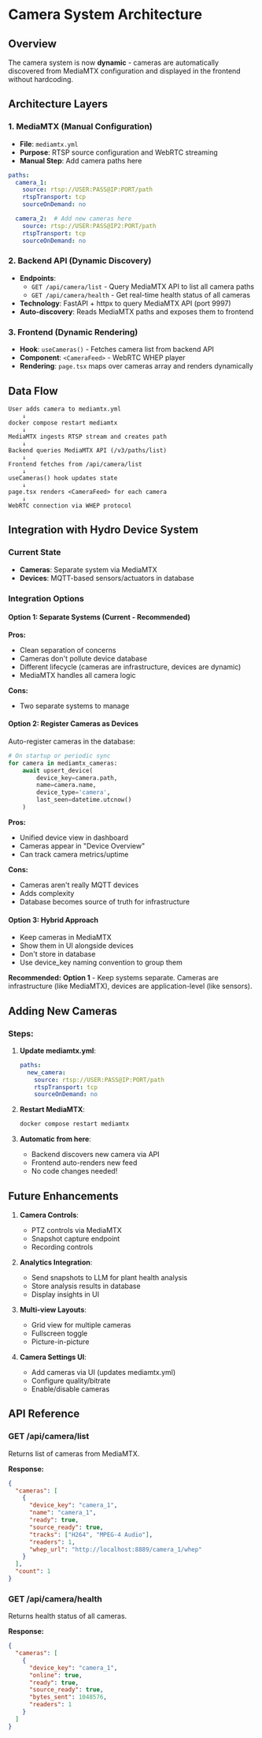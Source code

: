 # Camera System Architecture

## Overview

The camera system is now **dynamic** - cameras are automatically discovered from MediaMTX configuration and displayed in the frontend without hardcoding.

## Architecture Layers

### 1. **MediaMTX (Manual Configuration)**
- **File**: `mediamtx.yml`
- **Purpose**: RTSP source configuration and WebRTC streaming
- **Manual Step**: Add camera paths here

```yaml
paths:
  camera_1:
    source: rtsp://USER:PASS@IP:PORT/path
    rtspTransport: tcp
    sourceOnDemand: no

  camera_2:  # Add new cameras here
    source: rtsp://USER:PASS@IP2:PORT/path
    rtspTransport: tcp
    sourceOnDemand: no
```

### 2. **Backend API (Dynamic Discovery)**
- **Endpoints**:
  - `GET /api/camera/list` - Query MediaMTX API to list all camera paths
  - `GET /api/camera/health` - Get real-time health status of all cameras
- **Technology**: FastAPI + httpx to query MediaMTX API (port 9997)
- **Auto-discovery**: Reads MediaMTX paths and exposes them to frontend

### 3. **Frontend (Dynamic Rendering)**
- **Hook**: `useCameras()` - Fetches camera list from backend API
- **Component**: `<CameraFeed>` - WebRTC WHEP player
- **Rendering**: `page.tsx` maps over cameras array and renders dynamically

## Data Flow

```
User adds camera to mediamtx.yml
    ↓
docker compose restart mediamtx
    ↓
MediaMTX ingests RTSP stream and creates path
    ↓
Backend queries MediaMTX API (/v3/paths/list)
    ↓
Frontend fetches from /api/camera/list
    ↓
useCameras() hook updates state
    ↓
page.tsx renders <CameraFeed> for each camera
    ↓
WebRTC connection via WHEP protocol
```

## Integration with Hydro Device System

### Current State
- **Cameras**: Separate system via MediaMTX
- **Devices**: MQTT-based sensors/actuators in database

### Integration Options

#### Option 1: **Separate Systems** (Current - Recommended)
**Pros:**
- Clean separation of concerns
- Cameras don't pollute device database
- Different lifecycle (cameras are infrastructure, devices are dynamic)
- MediaMTX handles all camera logic

**Cons:**
- Two separate systems to manage

#### Option 2: **Register Cameras as Devices**
Auto-register cameras in the database:
```python
# On startup or periodic sync
for camera in mediamtx_cameras:
    await upsert_device(
        device_key=camera.path,
        name=camera.name,
        device_type='camera',
        last_seen=datetime.utcnow()
    )
```

**Pros:**
- Unified device view in dashboard
- Cameras appear in "Device Overview"
- Can track camera metrics/uptime

**Cons:**
- Cameras aren't really MQTT devices
- Adds complexity
- Database becomes source of truth for infrastructure

#### Option 3: **Hybrid Approach**
- Keep cameras in MediaMTX
- Show them in UI alongside devices
- Don't store in database
- Use device_key naming convention to group them

**Recommended:** **Option 1** - Keep systems separate. Cameras are infrastructure (like MediaMTX), devices are application-level (like sensors).

## Adding New Cameras

### Steps:
1. **Update mediamtx.yml**:
   ```yaml
   paths:
     new_camera:
       source: rtsp://USER:PASS@IP:PORT/path
       rtspTransport: tcp
       sourceOnDemand: no
   ```

2. **Restart MediaMTX**:
   ```bash
   docker compose restart mediamtx
   ```

3. **Automatic from here**:
   - Backend discovers new camera via API
   - Frontend auto-renders new feed
   - No code changes needed!

## Future Enhancements

1. **Camera Controls**:
   - PTZ controls via MediaMTX
   - Snapshot capture endpoint
   - Recording controls

2. **Analytics Integration**:
   - Send snapshots to LLM for plant health analysis
   - Store analysis results in database
   - Display insights in UI

3. **Multi-view Layouts**:
   - Grid view for multiple cameras
   - Fullscreen toggle
   - Picture-in-picture

4. **Camera Settings UI**:
   - Add cameras via UI (updates mediamtx.yml)
   - Configure quality/bitrate
   - Enable/disable cameras

## API Reference

### GET /api/camera/list
Returns list of cameras from MediaMTX.

**Response:**
```json
{
  "cameras": [
    {
      "device_key": "camera_1",
      "name": "camera_1",
      "ready": true,
      "source_ready": true,
      "tracks": ["H264", "MPEG-4 Audio"],
      "readers": 1,
      "whep_url": "http://localhost:8889/camera_1/whep"
    }
  ],
  "count": 1
}
```

### GET /api/camera/health
Returns health status of all cameras.

**Response:**
```json
{
  "cameras": [
    {
      "device_key": "camera_1",
      "online": true,
      "ready": true,
      "source_ready": true,
      "bytes_sent": 1048576,
      "readers": 1
    }
  ]
}
```

